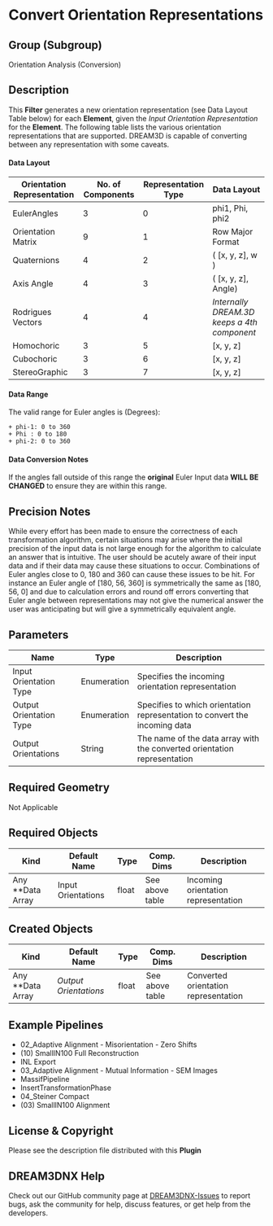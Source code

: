 # Convert Orientation Representations  #


## Group (Subgroup) ##

Orientation Analysis (Conversion)

## Description ##

This **Filter** generates a new orientation representation (see Data Layout Table below) for each **Element**, given the *Input Orientation Representation* for the **Element**. The following table lists the various orientation representations that are supported. DREAM3D is capable of converting between any representation with some caveats.

#### Data Layout ####

| Orientation Representation | No. of Components | Representation Type | Data Layout |
|----------------------------|----------|---------------------|-------------|
| EulerAngles                | 3 | 0 | phi1, Phi, phi2 |
| Orientation Matrix         | 9 | 1 | Row Major Format |
| Quaternions                | 4 | 2 | ( \[x, y, z\], w ) |
| Axis Angle                 | 4 | 3 | ( \[x, y, z\], Angle) |
| Rodrigues Vectors          | 4 | 4 | *Internally DREAM.3D keeps a 4th component* |
| Homochoric                 | 3 | 5 | \[x, y, z\] |
| Cubochoric                 | 3 | 6 | \[x, y, z\] |
| StereoGraphic              | 3 | 7 | \[x, y, z\] |



#### Data Range ####

The valid range for Euler angles is (Degrees):

    + phi-1: 0 to 360
    + Phi : 0 to 180
    + phi-2: 0 to 360

#### Data Conversion Notes ####

If the angles fall outside of this range the **original** Euler Input data **WILL BE CHANGED** to ensure they are within this range.

## Precision Notes ##

While every effort has been made to ensure the correctness of each transformation algorithm, certain situations may arise where the initial precision of the input data is not large enough for the algorithm to calculate an answer that is intuitive. The user should be acutely aware of their input data and if their data may cause these situations to occur. Combinations of Euler angles close to 0, 180 and 360 can cause these issues to be hit. For instance an Euler angle of [180, 56, 360] is symmetrically the same as [180, 56, 0] and due to calculation errors and round off errors converting that Euler angle between representations may not give the numerical answer the user was anticipating but will give a symmetrically equivalent angle.

## Parameters ##

| Name             | Type | Description |
|------------------|------|-------------|
| Input Orientation Type | Enumeration | Specifies the incoming orientation representation |
| Output Orientation Type | Enumeration | Specifies to which orientation representation to convert the incoming data  |
| Output Orientations | String | The name of the data array with the converted orientation representation |

## Required Geometry ##

Not Applicable

## Required Objects ##

| Kind                      | Default Name | Type     | Comp. Dims | Description                                 |
|---------------------------|--------------|----------|------------|---------------------------------------------|
| Any **Data Array | Input Orientations | float | See above table | Incoming orientation representation |


## Created Objects ##

| Kind                      | Default Name | Type     | Comp. Dims | Description                                 |
|---------------------------|--------------|----------|------------|---------------------------------------------|
| Any **Data Array | *Output Orientations* | float | See above table | Converted orientation representation |


## Example Pipelines ##

+ 02_Adaptive Alignment - Misorientation - Zero Shifts
+ (10) SmallIN100 Full Reconstruction
+ INL Export
+ 03_Adaptive Alignment - Mutual Information - SEM Images
+ MassifPipeline
+ InsertTransformationPhase
+ 04_Steiner Compact
+ (03) SmallIN100 Alignment

## License & Copyright ##

Please see the description file distributed with this **Plugin**

## DREAM3DNX Help

Check out our GitHub community page at [DREAM3DNX-Issues](https://github.com/BlueQuartzSoftware/DREAM3DNX-Issues) to report bugs, ask the community for help, discuss features, or get help from the developers.



